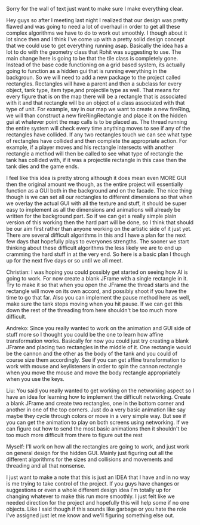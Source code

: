 Sorry for the wall of text just want to make sure I make everything clear.

Hey guys so after I meeting last night I realized that our design
was pretty flawed and was going to need a lot of overhaul in order
to get all these complex algorithms we have to do to work out
smoothly. I though about it lot since then and I think I've come up
with a pretty solid design concept that we could use to get everything
running asap. Basically the idea has a lot to do with the
geometry class that Rohit was suggesting to use. The main change here
is going to be that the tile class is completely gone. Instead of the base code functioning on a grid based system, its actually going to function as a hidden gui that is running everything in the backgroun. So we will need to add a new package to the project called rectangles. Rectangles will have a parent and then a subclass for every object, tank type, item type,and projectile type as well. That means for every figure that is on the map there will be a rectangle that is associated with it and that rectangle will be an object of a class associated with that type of unit. For example, say in our map we want to create a new fireRing, we will than construct a new fireRingRectangle and place it on the hidden gui at whatever point the map calls is to be placed as. The thread running the entire system will check every time anything moves to see if any of the rectangles have collided. If any two rectangles touch we can see what type of rectangles have collided and then complete the appropriate action. For example, if a player moves and his rectangle intersects with another rectangle a method will then be called to see what type of rectangle the tank has collided with, if it was a projectile rectangle in this case then the tank dies and the game ends.

I feel like this idea is pretty strong although it does mean even MORE
GUI then the original amount we though, as the entire project will
essentially function as a GUI both in the background and on the facade.
The nice thing though is we can set all our rectangles to different dimensions so that when we overlay the actual GUI with all the texture and stuff, it should be super easy to implement as all the dimensions and animations will already be written for the background part. So if we can get a really simple plain version of this working then the hard part will be done, so I think that should be our aim first rather than anyone working on the artistic side of it just yet. There are several difficult algorithms in this and I have a plan for the next few days that hopefully plays to everyones strengths. The sooner we start thinking about these difficult algorithms the less likely we are to end up cramming the hard stuff in at the very end. So here is a basic plan I though up for the next five days or so until we all meet.

Christian: I was hoping you could possibly get started on seeing how AI is going to work. For now create a blank JFrame with a single rectangle in it. Try to make it so that when you open the JFrame the thread starts and the rectangle will move on its own accord, and possibly shoot if you have the time to go that far. Also you can implement the pause method here as well, make sure the tank stops moving when you hit pause. If we can get this down the rest of the threading from here shouldn't be too much more difficult.

Andreko: Since you really wanted to work on the animation and GUI side
of stuff more so I thought you could be the one to learn how affine transformation works. Basically for now you could just try creating a blank JFrame and placing two rectangles in the middle of it. One rectangle would be the cannon and the other as the body of the tank and you could of course size them accordingly. See if you can get affine transformation to work with mouse and keylisteners in order to spin the cannon rectangle when you move the mouse and move the body rectangle appropriately when you use the keys.

Liu: You said you really wanted to get working on the networking aspect so I have an idea for learning how to implement the difficult networking. Create a blank JFrame and create two rectangles, one in the bottom corner and another in one of the top corners. Just do a very basic animation like say maybe they cycle through colors or move in a very simple way. But see if you can get the animation to play on both screens using networking. If we can figure out how to send the most basic animations then it shouldn't be too much more difficult from there to figure out the rest

Myself: I'll work on how all the rectangles are going to work, and just work on general design for the hidden GUI. Mainly just figuring out all the different algorithms for the sizes and collisions and movements and threading and all that nonsense.

I just want to make a note that this is just an IDEA that I have and in no way is me trying to take control of the project. If you guys have changes or suggestions or even a whole different design idea I'm totally up for changing whatever to make this run more smoothly. I just felt like we needed direction for the project and hopefully this will help some if no one objects. Like I said though if this sounds like garbage or you hate the role I've assigned just let me know and we'll figuring something else out.